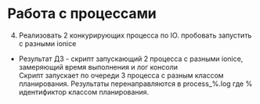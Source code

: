 # Работа с процессами
4. Реализовать 2 конкурирующих процесса по IO. пробовать запустить с разными ionice  
- Результат ДЗ - скрипт запускающий 2 процесса с разными ionice, замеряющий время выполнения и лог консоли  
Скрипт запускает по очереди 3 процесса с разным классом планирования. Результаты перенаправляются в process_%.log где % идентификтор классом планирования.
